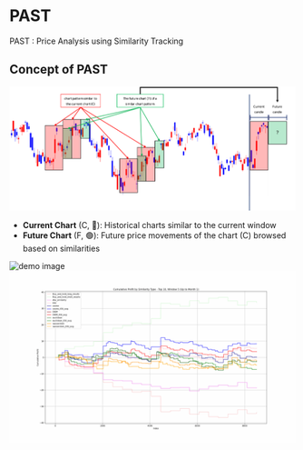 # PAST
PAST : Price Analysis using Similarity Tracking

## Concept of PAST
![Framework](./assets/concept_fig.png)
- **Current Chart** (C, 🔴): Historical charts similar to the current window
- **Future Chart** (F, 🟢): Future price movements of the chart (C) browsed based on similarities

![demo image](./assets/final_output.gif)
![demo image](./assets/top_10_window_5_output.gif)
